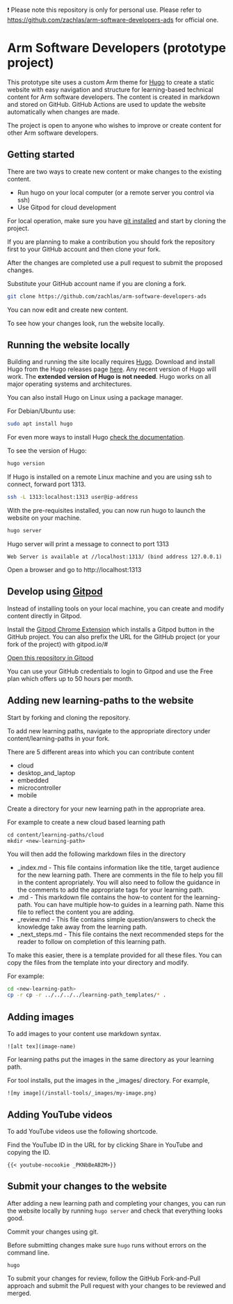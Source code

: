 ❗️ Please note this repository is only for personal use. Please refer to  https://github.com/zachlas/arm-software-developers-ads for official one.

# Arm Software Developers (prototype project)

This prototype site uses a custom Arm theme for [Hugo](https://gohugo.io/) to create a static website with easy navigation and structure for learning-based technical content for Arm software developers. The content is created in markdown and stored on GitHub. GitHub Actions are used to update the website automatically when changes are made.

The project is open to anyone who wishes to improve or create content for other Arm software developers.

## Getting started

There are two ways to create new content or make changes to the existing content.
- Run hugo on your local computer (or a remote server you control via ssh)
- Use Gitpod for cloud development

For local operation, make sure you have [git installed](https://git-scm.com/book/en/v2/Getting-Started-Installing-Git) and start by cloning the project.

If you are planning to make a contribution you should fork the repository first to your GitHub account and then clone your fork. 

After the changes are completed use a pull request to submit the proposed changes.

Substitute your GitHub account name if you are cloning a fork.

```bash
git clone https://github.com/zachlas/arm-software-developers-ads
```

You can now edit and create new content.

To see how your changes look, run the website locally.

## Running the website locally

Building and running the site locally requires [Hugo](https://gohugo.io). Download and install Hugo from the Hugo releases page [here](https://github.com/gohugoio/hugo/releases). Any recent version of Hugo will work. The **extended version of Hugo is not needed**. Hugo works on all major operating systems and architectures.

You can also install Hugo on Linux using a package manager. 

For Debian/Ubuntu use:

```bash
sudo apt install hugo
```

For even more ways to install Hugo [check the documentation](https://gohugo.io/getting-started/installing).

To see the version of Hugo:

```bash
hugo version
```

If Hugo is installed on a remote Linux machine and you are using ssh to connect, forward port 1313.

```bash
ssh -L 1313:localhost:1313 user@ip-address
```

With the pre-requisites installed, you can now run hugo to launch the website on your machine.

```bash
hugo server
```

Hugo server will print a message to connect to port 1313

```console
Web Server is available at //localhost:1313/ (bind address 127.0.0.1)
```

Open a browser and go to http://localhost:1313 


## Develop using [Gitpod](https://www.gitpod.io/)

Instead of installing tools on your local machine, you can create and modify content directly in Gitpod.

Install the [Gitpod Chrome Extension](https://chrome.google.com/webstore/detail/gitpod-always-ready-to-co/dodmmooeoklaejobgleioelladacbeki) which installs a Gitpod button in the GitHub project. You can also prefix the URL for the GitHub project (or your fork of the project) with gitpod.io/#

[Open this repository in Gitpod](https://gitpod.io/#github.com/zachlas/arm-software-developers-ads)

You can use your GitHub credentials to login to Gitpod and use the Free plan which offers up to 50 hours per month.

## Adding new learning-paths to the website

Start by forking and cloning the repository. 

To add new learning paths, navigate to the appropriate directory under content/learning-paths in your fork.

There are 5 different areas into which you can contribute content

* cloud
* desktop_and_laptop
* embedded
* microcontroller
* mobile

Create a directory for your new learning path in the appropriate area.

For example to create a new cloud based learning path

```
cd content/learning-paths/cloud
mkdir <new-learning-path>
```

You will then add the following markdown files in the <new-learning-path> directory

* _index.md - This file contains information like the title, target audience for the new learning path. There are comments in the file to help you fill in the content apropriately. You will also need to follow the guidance in the comments to add the appropriate tags for your learning path.
* <how-to-1>.md - This markdown file contains the how-to content for the learning-path. You can have multiple how-to guides in a learning path. Name this file to reflect the content you are adding.
* _review.md - This file contains simple question/answers to check the knowledge take away from the learning path. 
* _next_steps.md - This file contains the next recommended steps for the reader to follow on completion of this learning path.

To make this easier, there is a template provided for all these files. You can copy the files from the template into your <new-learning-path> directory and modify.

For example:

```bash
cd <new-learning-path>
cp -r cp -r ../../../../learning-path_templates/* .
```

## Adding images 

To add images to your content use markdown syntax.

```console
![alt tex](image-name)
```

For learning paths put the images in the same directory as your learning path. 

For tool installs, put the images in the _images/ directory. For example, 
```console
![my image](/install-tools/_images/my-image.png)
```

## Adding YouTube videos

To add YouTube videos use the following shortcode.

Find the YouTube ID in the URL for by clicking Share in YouTube and copying the ID.

```console
{{< youtube-nocookie _PKNbBeAB2M>}}
```

## Submit your changes to the website

After adding a new learning path and completing your changes, you can run the website locally by running `hugo server` and check that everything looks good.

Commit your changes using git.

Before submitting changes make sure `hugo` runs without errors on the command line. 

```console
hugo
```

To submit your changes for review, follow the GitHub Fork-and-Pull approach and submit the Pull request with your changes to be reviewed and merged.
